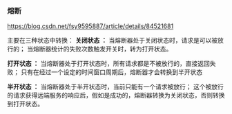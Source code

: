 ### 熔断

https://blog.csdn.net/fsy9595887/article/details/84521681



主要在三种状态中转换：
**关闭状态 ：**
 当熔断器处于关闭状态时，请求是可以被放行的； 
当熔断器统计的失败次数触发开关时，转为打开状态。

**打开状态 ：**
当熔断器处于打开状态时，所有请求都是不被放行的，直接返回失败； 
只有在经过一个设定的时间窗口周期后，熔断器才会转换到半开状态

**半开状态 ：**
当熔断器处于半开状态时，当前只能有一个请求被放行； 
这个被放行的请求获得远端服务的响应后，假如是成功的，熔断器转换为关闭状态，否则转换到打开状态。